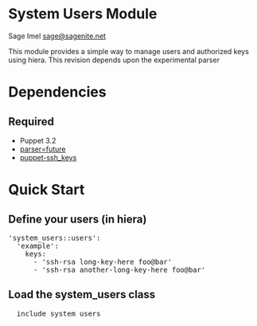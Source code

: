# System Users Module

Sage Imel <sage@sagenite.net>

This module provides a simple way to manage users and authorized keys using hiera. 
This revision depends upon the experimental parser

# Dependencies

## Required
* Puppet 3.2
* [parser=future](http://docs.puppetlabs.com/puppet/3/reference/lang_experimental_3_2.html)
* [puppet-ssh_keys](https://github.com/nightfly19/puppet-ssh_keys) 

# Quick Start

## Define your users (in hiera)
<pre>
'system_users::users':
  'example':
    keys:
      - 'ssh-rsa long-key-here foo@bar'
      - 'ssh-rsa another-long-key-here foo@bar'
</pre>

## Load the system_users class
<pre>
  include system_users
</pre>
